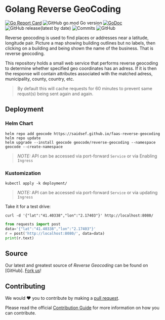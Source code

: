 # Golang Reverse GeoCoding

[![Go Report Card](https://goreportcard.com/badge/github.com/saidsef/faas-reverse-geocoding)](https://goreportcard.com/report/github.com/saidsef/faas-reverse-geocoding)
![GitHub go.mod Go version](https://img.shields.io/github/go-mod/go-version/saidsef/faas-reverse-geocoding)
[![GoDoc](https://godoc.org/github.com/saidsef/faas-reverse-geocoding?status.svg)](https://pkg.go.dev/github.com/saidsef/faas-reverse-geocoding?tab=doc)
![GitHub release(latest by date)](https://img.shields.io/github/v/release/saidsef/faas-reverse-geocoding)
![Commits](https://img.shields.io/github/commits-since/saidsef/faas-reverse-geocoding/latest.svg)
![GitHub](https://img.shields.io/github/license/saidsef/faas-reverse-geocoding)

Reverse geocoding is used to find places or addresses near a latitude, longitude pair. Picture a map showing building outlines but no labels, then clicking on a building and being shown the name of the business. That is reverse geocoding.

This repository holds a small web service that performs reverse geocoding to determine whether specified geo  coordinates has an adress. If it is then the response will contain attributes associated with the matched adress, municipality, county, country, etc.

> By default this will cache requests for 60 minutes to prevent same requst(s) being sent again and again.

## Deployment

### Helm Chart

```shell
helm repo add geocode https://saidsef.github.io/faas-reverse-geocoding
helm repo update
helm upgrade --install geocode geocode/reverse-geocoding --namespace geocode --create-namespace
```

> *NOTE:* API can be accessed via port-forward `Service` or via Enabling `Ingress`

### Kustomization

```shell
kubectl apply -k deployment/
```

> *NOTE:* API can be accessed via port-forward `Service` or via updating `Ingress`

Take it for a test drive:

```shell
curl -d '{"lat":"41.40338","lon":"2.17403"}' http://localhost:8080/
```

```python
from requests import post
data='{"lat":"41.40338","lon":"2.17403"}'
r = post('http://localhost:8080/', data=data)
print(r.text)
```

## Source

Our latest and greatest source of *Reverse Geocoding* can be found on [GitHub]. [Fork us](https://github.com/saidsef/faas-reverse-geocoding/fork)!

## Contributing

We would :heart: you to contribute by making a [pull request](https://github.com/saidsef/faas-reverse-geocoding/pulls).

Please read the official [Contribution Guide](./CONTRIBUTING.md) for more information on how you can contribute.
